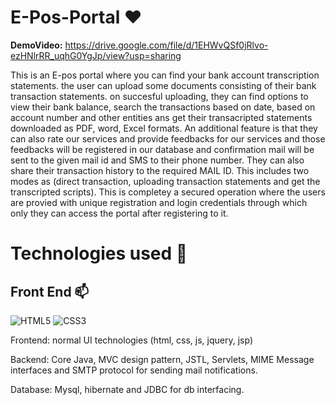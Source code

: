 # E-Pos-Portal ❤️ 

**DemoVideo:** https://drive.google.com/file/d/1EHWvQSf0jRlvo-ezHNlrRR_uqhG0YgJp/view?usp=sharing

This is an E-pos portal where you can find your bank account transcription statements. 
the user can upload some documents consisting of their bank transaction statements. 
on succesful uploading, they can find options to view their bank balance, search the transactions based on date, based on account number and other entities ans get their transacripted statements downloaded as PDF, word, Excel formats.
An additional feature is that they can also rate our services and provide feedbacks for our services and those feedbacks will be registered in our database and confirmation mail will be sent to the given mail id and SMS to their phone number. 
They can also share their transaction history to the required MAIL ID. 
This includes two modes as (direct transaction, uploading transaction statements and get the transcripted scripts). 
This is completey a secured operation where the users are provied with unique registration and login credentials through which only they can access the portal after registering to it.

# Technologies used 📌

## Front End 📫

![HTML5](https://img.shields.io/static/v1?style=for-the-badge&message=HTML5&color=E34F26&logo=HTML5&logoColor=FFFFFF&label=)
![CSS3](https://img.shields.io/static/v1?style=for-the-badge&message=CSS3&color=1572B6&logo=CSS3&logoColor=FFFFFF&label=)


Frontend: normal UI technologies (html,  css,  js,  jquery, jsp)

Backend: Core Java, MVC design pattern, JSTL, Servlets, MIME Message interfaces and SMTP protocol for sending mail notifications. 

Database: Mysql,  hibernate and JDBC for db interfacing.
